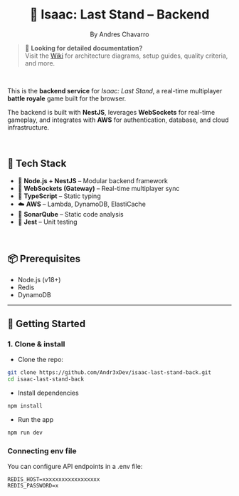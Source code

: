 <div align="center">
    <h1 align="center">🧠 Isaac: Last Stand – Backend</h1>
    <p align="center">
    By Andres Chavarro
    </p>
</div>

> 📘 **Looking for detailed documentation?**  
> Visit the [Wiki](https://github.com/your-org/isaac-last-stand/wiki) for architecture diagrams, setup guides, quality criteria, and more.

<br>

This is the **backend service** for *Isaac: Last Stand*, a real-time multiplayer **battle royale** game built for the browser.

The backend is built with **NestJS**, leverages **WebSockets** for real-time gameplay, and integrates with **AWS** for authentication, database, and cloud infrastructure.

<br>

## 🔧 Tech Stack

- 🚀 **Node.js + NestJS** – Modular backend framework
- 📡 **WebSockets (Gateway)** – Real-time multiplayer sync
- 🧠 **TypeScript** – Static typing
- ☁️ **AWS** – Lambda, DynamoDB, ElastiCache
- 🧪 **SonarQube** – Static code analysis
- 🧾 **Jest** – Unit testing

<br>

## 📦 Prerequisites

- Node.js (v18+)
- Redis
- DynamoDB

---

## 🚀 Getting Started

### 1. Clone & install

- Clone the repo:

```sh
git clone https://github.com/Andr3xDev/isaac-last-stand-back.git
cd isaac-last-stand-back
```

- Install dependencies

```sh
npm install
```

- Run the app

```sh
npm run dev
```

### Connecting env file

You can configure API endpoints in a .env file:

```.env
REDIS_HOST=xxxxxxxxxxxxxxxxxx
REDIS_PASSWORD=x
```

